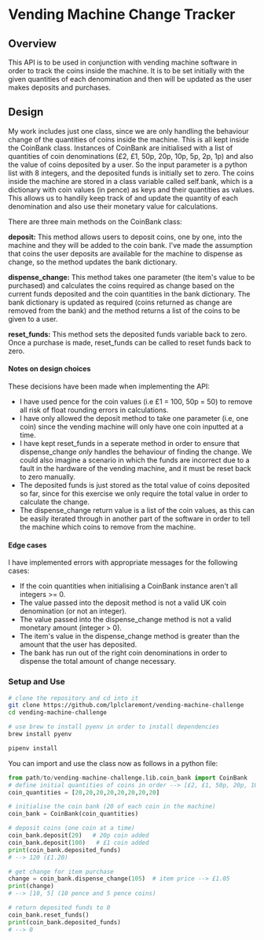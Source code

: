 # Vending Machine Change Tracker

## Overview
This API is to be used in conjunction with vending machine software in order to track the coins inside the machine. It is to be set initially with the given quantities of each denomination and then will be updated as the user makes deposits and purchases.

## Design
My work includes just one class, since we are only handling the behaviour change of the quantities of coins inside the machine. This is all kept inside the CoinBank class.
Instances of CoinBank are initialised with a list of quantities of coin denominations (£2, £1, 50p, 20p, 10p, 5p, 2p, 1p) and also the value of coins deposited by a user. So the input parameter is a python list with 8 integers, and the deposited funds is initially set to zero. The coins inside the machine are stored in a class variable called self.bank, which is a dictionary with coin values (in pence) as keys and their quantities as values. This allows us to handily keep track of and update the quantity of each denomination and also use their monetary value for calculations.

There are three main methods on the CoinBank class:

**deposit:** This method allows users to deposit coins, one by one, into the machine and they will be added to the coin bank. I've made the assumption that coins the user deposits are available for the machine to dispense as change, so the method updates the bank dictionary.

**dispense_change:** This method takes one parameter (the item's value to be purchased) and calculates the coins required as change based on the current funds deposited and the coin quantities in the bank dictionary. The bank dictionary is updated as required (coins returned as change are removed from the bank) and the method returns a list of the coins to be given to a user.

**reset_funds:** This method sets the deposited funds variable back to zero. Once a purchase is made, reset_funds can be called to reset funds back to zero.

#### Notes on design choices
These decisions have been made when implementing the API:
- I have used pence for the coin values (i.e £1 = 100, 50p = 50) to remove all risk of float rounding errors in calculations.
- I have only allowed the deposit method to take one parameter (i.e, one coin) since the vending machine will only have one coin inputted at a time.
- I have kept reset_funds in a seperate method in order to ensure that dispense_change *only* handles the behaviour of finding the change. We could also imagine a scenario in which the funds are incorrect due to a fault in the hardware of the vending machine, and it must be reset back to zero manually.
- The deposited funds is just stored as the total value of coins deposited so far, since for this exercise we only require the total value in order to calculate the change.
- The dispense_change return value is a list of the coin values, as this can be easily iterated through in another part of the software in order to tell the machine which coins to remove from the machine.

#### Edge cases
I have implemented errors with appropriate messages for the following cases:
- If the coin quantities when initialising a CoinBank instance aren't all integers >= 0.
- The value passed into the deposit method is not a valid UK coin denomination (or not an integer).
- The value passed into the dispense_change method is not a valid monetary amount (integer > 0).
- The item's value in the dispense_change method is greater than the amount that the user has deposited.
- The bank has run out of the right coin denominations in order to dispense the total amount of change necessary.

### Setup and Use

```bash
# clone the repository and cd into it
git clone https://github.com/lplclaremont/vending-machine-challenge
cd vending-machine-challenge

# use brew to install pyenv in order to install dependencies
brew install pyenv

pipenv install
```

You can import and use the class now as follows in a python file:
```python
from path/to/vending-machine-challenge.lib.coin_bank import CoinBank
# define initial quantities of coins in order --> [£2, £1, 50p, 20p, 10p, 5p, 2p, 1p]
coin_quantities = [20,20,20,20,20,20,20,20]

# initialise the coin bank (20 of each coin in the machine)
coin_bank = CoinBank(coin_quantities)

# deposit coins (one coin at a time)
coin_bank.deposit(20)   # 20p coin added
coin_bank.deposit(100)   # £1 coin added
print(coin_bank.deposited_funds)
# --> 120 (£1.20)

# get change for item purchase
change = coin_bank.dispense_change(105)  # item price --> £1.05
print(change)
# --> [10, 5] (10 pence and 5 pence coins)

# return deposited funds to 0
coin_bank.reset_funds()
print(coin_bank.deposited_funds)
# --> 0
```
